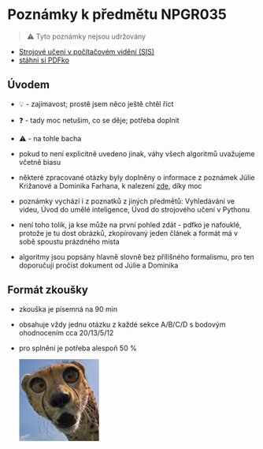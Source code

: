 # Poznámky k předmětu NPGR035

> :warning: Tyto poznámky nejsou udržovány

- [Strojové učení v počítačovém vidění (SIS)](https://is.cuni.cz/studium/predmety/index.php?id=503935ee429674070eeddcdb8a5f4a54&tid=&do=predmet&kod=NPGR035)
- [stáhni si PDFko](https://github.com/v-dvorak/npgr035-notes/releases/download/Latest/npgr035-notes.pdf)

## Úvodem

- :bulb: - zajímavost; prostě jsem něco ještě chtěl říct
- :question: - tady moc netušim, co se děje; potřeba doplnit
- :warning: - na tohle bacha

- pokud to není explicitně uvedeno jinak, váhy všech algoritmů uvažujeme včetně biasu
- některé zpracované otázky byly doplněny o informace z poznámek Júlie Križanové a Dominika Farhana, k nalezení [zde](https://dominik.whizzmot.dev/notes/mlcv/), díky moc
- poznámky vychází i z poznatků z jiných předmětů: Vyhledávání ve videu, Úvod do umělé inteligence, Úvod do strojového učení v Pythonu
- není toho tolik, ja kse může na první pohled zdát - pdfko je nafouklé, protože je tu dost obrázků, zkopírovaný jeden článek a formát má v sobě spoustu prázdného místa
- algoritmy jsou popsány hlavně slovně bez přílišného formalismu, pro ten doporučuji pročíst dokument od Júlie a Dominika

## Formát zkoušky

- zkouška je písemná na 90 min
- obsahuje vždy jednu otázku z každé sekce A/B/C/D s bodovým ohodnocením cca 20/13/5/12
- pro splnění je potřeba alespoň 50 %

  ![](images/meme.png)
